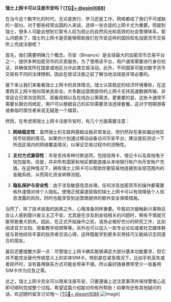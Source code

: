 **瑞士上网卡可以注册币安吗？[[TG💪+ @esim1088](https://t.me/s/esim1088)]**

在当今这个数字化的时代，无论是旅行、学习还是工作，网络都成了我们不可或缺的一部分。对于那些经常出国的人来说，选择一张合适的上网卡尤为重要。而提到瑞士，很多人可能会想到它那令人叹为观止的自然风光和高效的社会管理体系。那么问题来了，瑞士的上网卡是否能够帮助我们在币安这样的国际知名加密货币交易所上完成注册呢？

首先，我们需要明确几个概念。币安（Binance）是全球最大的加密货币交易平台之一，提供多种加密货币的买卖服务。为了使用该平台，用户通常需要进行身份验证，并确保其所在国家或地区允许此类交易活动。此外，不同国家可能对数字货币交易有不同的法律限制，因此在尝试注册之前了解当地法规是非常必要的。

接下来让我们来看看瑞士上网卡的具体情况。瑞士以其稳定的经济环境著称，在这里购买上网卡相对简单且安全。大多数运营商提供的上网卡支持高速数据传输，非常适合日常浏览网页、观看视频以及在线办公等需求。更重要的是，这些卡通常不需要长期合同绑定，用户可以根据自己的实际需要灵活选择套餐。这对于短期游客或者临时居住者来说无疑是一个福音。

然而，在考虑用瑞士上网卡注册币安时，有几个方面需要注意：

1. **网络稳定性**：虽然瑞士的互联网基础设施非常发达，但仍然存在某些偏远地区信号较弱的情况。如果你计划通过移动设备访问币安平台，建议提前测试一下所选区域内的网络覆盖情况，以保证交易过程中的流畅性。

2. **支付方式兼容性**：币安支持多种付款选项，包括信用卡、借记卡以及其他电子钱包服务。但是，并非所有国家和地区都能直接从本地银行账户向币安账户充值。在这种情况下，拥有瑞士上网卡可以帮助你更容易地连接到全球范围内的金融系统，从而简化资金转移流程。

3. **隐私保护与安全性**：由于涉及敏感信息处理，任何涉及加密货币的操作都需要格外谨慎对待个人隐私。使用正规渠道获取的瑞士上网卡可以有效降低个人信息泄露的风险，同时也能享受到运营商提供的额外安全保障措施。

当然了，除了技术层面的因素之外，心理准备同样重要。毕竟初次接触新兴事物总会让人感到既兴奋又忐忑不安。尤其是在涉及到金钱相关的问题时，稍有不慎就可能导致重大损失。因此，在正式开始操作之前，请务必做好充分的研究工作，比如阅读官方文档、观看教学视频等等。另外也可以加入一些专业论坛或者社交媒体群组与其他经验丰富的投资者交流心得，这样既能学到更多实用技巧又能结识志同道合的朋友。

最后还要提醒大家一点：尽管瑞士上网卡确实能够满足大部分基本功能要求，但它并不能完全替代传统意义上的实体SIM卡。特别是在紧急情况下，比如手机丢失或者损坏时，没有备用联系方式可能会带来不便。所以最好随身携带至少一张备用SIM卡作为应急之需。

总之，瑞士上网卡完全可以用来注册币安，只要遵循上述注意事项并保持警惕心态即可顺利完成整个过程。希望这篇介绍能对你有所帮助！如果你还有其他疑问的话，欢迎随时留言讨论哦～ [[TG💪+ @esim1088](https://t.me/s/esim1088) ![Image](https://i.postimg.cc/4NQfJmqS/Snipaste-2025-05-13-00-14-12.png)]